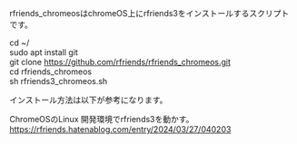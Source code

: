 rfriends_chromeosはchromeOS上にrfriends3をインストールするスクリプトです。  
  
cd ~/  
sudo apt install git  
git clone https://github.com/rfriends/rfriends_chromeos.git  
cd rfriends_chromeos  
sh rfriends3_chromeos.sh  
  
インストール方法は以下が参考になります。  
  
ChromeOSのLinux 開発環境でrfriends3を動かす。  
https://rfriends.hatenablog.com/entry/2024/03/27/040203  
